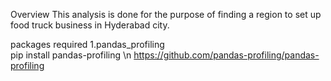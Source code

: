 Overview
This analysis is done for the purpose of finding a region to set up food truck business in Hyderabad city.

packages required
1.pandas_profiling  
  pip install pandas-profiling \n
  https://github.com/pandas-profiling/pandas-profiling
  






